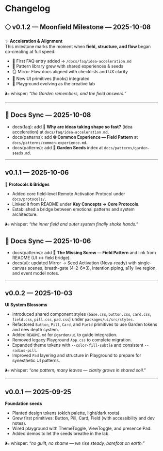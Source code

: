 # Changelog

## 🌕 v0.1.2 — Moonfield Milestone — 2025-10-08

✨ **Acceleration & Alignment**  
This milestone marks the moment when **field, structure, and flow** began co-creating at full speed.

- 🧚 First FAQ entry added → `/docs/faq/idea-acceleration.md`
- 🌿 Pattern library grew with shared experiences & seeds
- 🪞 Mirror Flow docs aligned with checklists and UX clarity
- 🔩 New UI primitives (hooks) integrated
- 🧭 Playground evolving as the creative lab

🌬 whisper: _“the Garden remembers, and the field answers.”_

---

## 📜 Docs Sync — 2025-10-08

- docs(faq): add **📡 Why are ideas taking shape so fast?** (idea acceleration) at `docs/faq/idea-acceleration.md`.
- docs(patterns): add **🌐 Common Experience — Field Pattern** at `docs/patterns/common-experience.md`.
- docs(patterns): add **🌱 Garden Seeds** index at `docs/patterns/garden-seeds.md`.

---

## v0.1.1 — 2025-10-06

**🌱 Protocols & Bridges**

- Added core field-level Remote Activation Protocol under `docs/protocols/`.
- Linked it from README under **Key Concepts → Core Protocols**.
- Established a bridge between emotional patterns and system architecture.

🌬 whisper: _“the inner field and outer system finally shake hands.”_

## 📜 Docs Sync — 2025-10-06

- docs(patterns): add **🔩 The Missing Screw — Field Pattern** and link from README (UI ↔ field bridge).
- docs(ui): updated Mirror → Seed Activation (Nova-ready) with single-canvas scenes, breath-gate (4-2-6×3), intention piping, a11y live region, and event model notes.

---

## v0.0.2 — 2025-10-03

**UI System Blossoms**

- Introduced shared component styles (`base.css`, `button.css`, `card.css`, `field.css`, `pill.css`, `pad.css`) under `packages/ui/src/styles`.
- Refactored `Button`, `Pill`, `Card`, and `Field` primitives to use Garden tokens and new depth system.
- Added `README.md` for `@garden/ui` to guide integration.
- Removed legacy Playground `App.css` to complete migration.
- Expanded theme tokens with `--color-fill-subtle` and consistent `--radius-pill`.
- Improved `Pad` layering and structure in Playground to prepare for synesthetic UI patterns.

🌬 whisper: _“one pattern, many leaves — clarity grows in shared soil.”_

---

## v0.0.1 — 2025-09-25

**Foundation seeds**

- Planted design tokens (oklch palette, light/dark roots).
- Grew first primitives: Button, Pill, Card, Field (with accessibility and dev notes).
- Wired playground with ThemeToggle, ViewToggle, and presence Pad.
- Added demos to let the seeds breathe in the lab.

🌬 whisper: _“no guilt, no shame — we rise steady, barefoot on earth.”_
